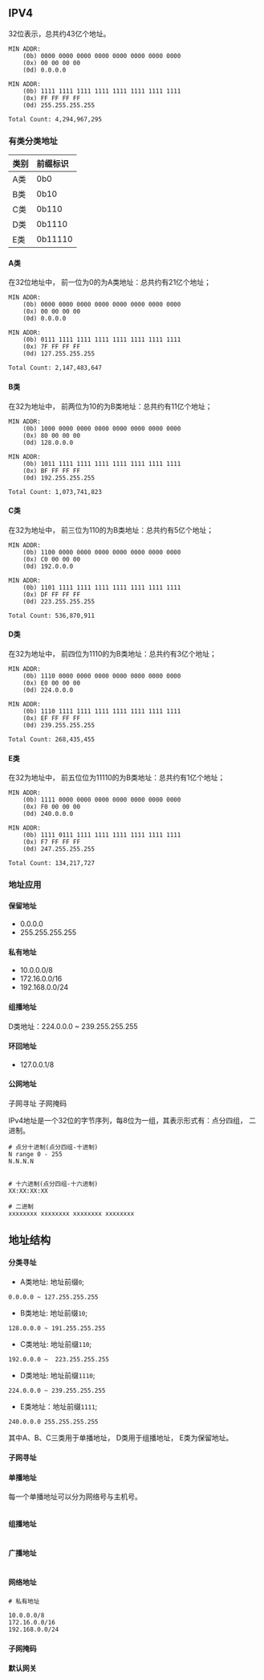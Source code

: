 
## IPV4

32位表示，总共约43亿个地址。

```
MIN ADDR:
    (0b) 0000 0000 0000 0000 0000 0000 0000 0000
    (0x) 00 00 00 00
    (0d) 0.0.0.0

MIN ADDR:
    (0b) 1111 1111 1111 1111 1111 1111 1111 1111
    (0x) FF FF FF FF
    (0d) 255.255.255.255

Total Count: 4,294,967,295
```

### 有类分类地址

| 类别 | 前缀标识 |
|:---- |:------ |
| A类 | 0b0     |
| B类 | 0b10    |
| C类 | 0b110   |
| D类 | 0b1110  |
| E类 | 0b11110 |


#### A类

在32位地址中， 前一位为0的为A类地址：总共约有21亿个地址；

```
MIN ADDR:
    (0b) 0000 0000 0000 0000 0000 0000 0000 0000
    (0x) 00 00 00 00
    (0d) 0.0.0.0

MIN ADDR:
    (0b) 0111 1111 1111 1111 1111 1111 1111 1111
    (0x) 7F FF FF FF
    (0d) 127.255.255.255

Total Count: 2,147,483,647
```


#### B类

在32为地址中， 前两位为10的为B类地址：总共约有11亿个地址；

```
MIN ADDR:
    (0b) 1000 0000 0000 0000 0000 0000 0000 0000
    (0x) 80 00 00 00
    (0d) 128.0.0.0

MIN ADDR:
    (0b) 1011 1111 1111 1111 1111 1111 1111 1111
    (0x) BF FF FF FF
    (0d) 192.255.255.255

Total Count: 1,073,741,823
```

#### C类

在32为地址中， 前三位为110的为B类地址：总共约有5亿个地址；

```
MIN ADDR:
    (0b) 1100 0000 0000 0000 0000 0000 0000 0000
    (0x) C0 00 00 00
    (0d) 192.0.0.0

MIN ADDR:
    (0b) 1101 1111 1111 1111 1111 1111 1111 1111
    (0x) DF FF FF FF
    (0d) 223.255.255.255

Total Count: 536,870,911
```

#### D类

在32为地址中， 前四位为1110的为B类地址：总共约有3亿个地址；

```
MIN ADDR:
    (0b) 1110 0000 0000 0000 0000 0000 0000 0000
    (0x) E0 00 00 00
    (0d) 224.0.0.0

MIN ADDR:
    (0b) 1110 1111 1111 1111 1111 1111 1111 1111
    (0x) EF FF FF FF
    (0d) 239.255.255.255

Total Count: 268,435,455
```

#### E类

在32为地址中， 前五位位为11110的为B类地址：总共约有1亿个地址；

```
MIN ADDR:
    (0b) 1111 0000 0000 0000 0000 0000 0000 0000
    (0x) F0 00 00 00
    (0d) 240.0.0.0

MIN ADDR:
    (0b) 1111 0111 1111 1111 1111 1111 1111 1111
    (0x) F7 FF FF FF
    (0d) 247.255.255.255

Total Count: 134,217,727
```

### 地址应用

#### 保留地址

* 0.0.0.0
* 255.255.255.255

#### 私有地址

* 10.0.0.0/8
* 172.16.0.0/16
* 192.168.0.0/24



#### 组播地址

D类地址：224.0.0.0 ~ 239.255.255.255

#### 环回地址

* 127.0.0.1/8

#### 公网地址





子网寻址
子网掩码



IPv4地址是一个32位的字节序列，每8位为一组，其表示形式有：点分四组， 二进制。

```
# 点分十进制(点分四组-十进制)
N range 0 - 255
N.N.N.N


# 十六进制(点分四组-十六进制)
XX:XX:XX:XX

# 二进制
xxxxxxxx xxxxxxxx xxxxxxxx xxxxxxxx
```

## 地址结构

#### 分类寻址


* A类地址: 地址前缀`0`;

```
0.0.0.0 ~ 127.255.255.255
```

* B类地址: 地址前缀`10`;

```
128.0.0.0 ~ 191.255.255.255
```

* C类地址: 地址前缀`110`;

```
192.0.0.0 ~  223.255.255.255
```

* D类地址: 地址前缀`1110`;

```
224.0.0.0 ~ 239.255.255.255
```

* E类地址：地址前缀`1111`;

```
240.0.0.0 255.255.255.255
```

其中A、B、C三类用于单播地址， D类用于组播地址， E类为保留地址。

#### 子网寻址



#### 单播地址

每一个单播地址可以分为网络号与主机号。

```
```

#### 组播地址

```
```

#### 广播地址

```
```

#### 网络地址

```
# 私有地址

10.0.0.0/8
172.16.0.0/16
192.168.0.0/24
```




#### 子网掩码

#### 默认网关











